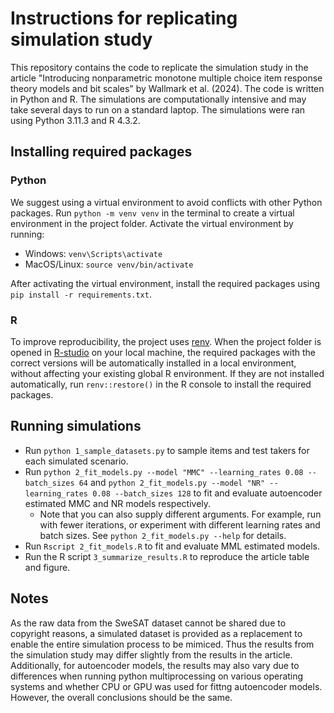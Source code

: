 # Instructions for replicating simulation study
This repository contains the code to replicate the simulation study in the article "Introducing nonparametric monotone multiple choice item response theory models and bit scales" by Wallmark et al. (2024). The code is written in Python and R. The simulations are computationally intensive and may take several days to run on a standard laptop. The simulations were ran using Python 3.11.3 and R 4.3.2.

## Installing required packages

### Python
We suggest using a virtual environment to avoid conflicts with other Python packages. Run `python -m venv venv` in the terminal to create a virtual environment in the project folder.
Activate the virtual environment by running:
- Windows: `venv\Scripts\activate`
- MacOS/Linux: `source venv/bin/activate`

After activating the virtual environment, install the required packages using `pip install -r requirements.txt`.

### R
To improve reproducibility, the project uses [renv](https://github.com/rstudio/renv). When the project folder is opened in [R-studio](https://posit.co/download/rstudio-desktop/) on your local machine, the required packages with the correct versions will be automatically installed in a local environment, without affecting your existing global R environment. If they are not installed automatically, run `renv::restore()` in the R console to install the required packages.

## Running simulations
- Run `python 1_sample_datasets.py` to sample items and test takers for each simulated scenario.
- Run `python 2_fit_models.py --model "MMC" --learning_rates 0.08 --batch_sizes 64` and `python 2_fit_models.py --model "NR" --learning_rates 0.08 --batch_sizes 128` to fit and evaluate autoencoder estimated MMC and NR models respectively.
    - Note that you can also supply different arguments. For example, run with fewer iterations, or experiment with different learning rates and batch sizes. See `python 2_fit_models.py --help` for details.
- Run `Rscript 2_fit_models.R` to fit and evaluate MML estimated models.
- Run the R script `3_summarize_results.R` to reproduce the article table and figure.

## Notes
As the raw data from the SweSAT dataset cannot be shared due to copyright reasons, a simulated dataset is provided as a replacement to enable the entire simulation process to be mimiced. Thus the results from the simulation study may differ slightly from the results in the article. Additionally, for autoencoder models, the results may also vary due to differences when running python multiprocessing on various operating systems and whether CPU or GPU was used for fittng autoencoder models. However, the overall conclusions should be the same.
